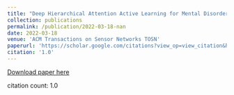 ```yaml
---
title: "Deep Hierarchical Attention Active Learning for Mental Disorder Unlabeled Data in AIoMT"
collection: publications
permalink: /publication/2022-03-18-nan
date: 2022-03-18
venue: 'ACM Transactions on Sensor Networks TOSN'
paperurl: 'https://scholar.google.com/citations?view_op=view_citation&hl=en&user=CCckbEUAAAAJ&cstart=20&pagesize=80&citation_for_view=CCckbEUAAAAJ:OTTXONDVkokC'
citation: '1.0'
---
```

[Download paper here](https://scholar.google.com/citations?view_op=view_citation&hl=en&user=CCckbEUAAAAJ&cstart=20&pagesize=80&citation_for_view=CCckbEUAAAAJ:OTTXONDVkokC)

citation count: 1.0